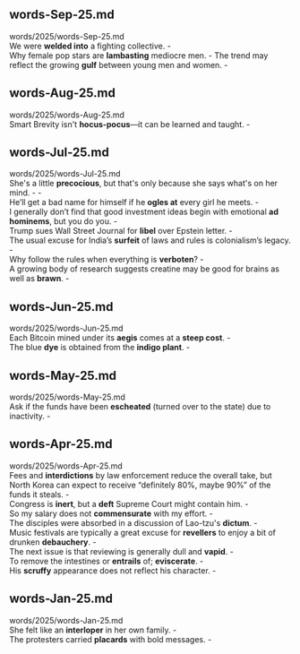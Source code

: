 ## words-Sep-25.md ##  
words/2025/words-Sep-25.md  
We were **welded into** a fighting collective. -  
Why female pop stars are **lambasting** mediocre men. - The trend may reflect the growing **gulf** between young men and women. -  

## words-Aug-25.md ##  
words/2025/words-Aug-25.md  
Smart Brevity isn't **hocus-pocus**—it can be learned and taught. -  

## words-Jul-25.md ##  
words/2025/words-Jul-25.md  
She's a little **precocious**, but that's only because she says what's on her mind. -   -  
He’ll get a bad name for himself if he **ogles at** every girl he meets. -  
I generally don’t find that good investment ideas begin with emotional **ad hominems**, but you do you. -  
Trump sues Wall Street Journal for **libel** over Epstein letter. -  
The usual excuse for India’s **surfeit** of laws and rules is colonialism’s legacy. -  
Why follow the rules when everything is **verboten**? -  
A growing body of research suggests creatine may be good for brains as well as **brawn**. -  

## words-Jun-25.md ##  
words/2025/words-Jun-25.md  
Each Bitcoin mined under its **aegis** comes at a **steep cost**. -  
The blue **dye** is obtained from the **indigo plant**. -  

## words-May-25.md ##  
words/2025/words-May-25.md  
Ask if the funds have been **escheated** (turned over to the state) due to inactivity. -  

## words-Apr-25.md ##  
words/2025/words-Apr-25.md  
Fees and **interdictions** by law enforcement reduce the overall take, but North Korea can expect to receive “definitely 80%, maybe 90%” of the funds it steals. -  
Congress is **inert**, but a **deft** Supreme Court might contain him. -  
So my salary does not **commensurate** with my effort. -  
The disciples were absorbed in a discussion of Lao-tzu's **dictum**. -  
Music festivals are typically a great excuse for **revellers** to enjoy a bit of drunken **debauchery**. -  
The next issue is that reviewing is generally dull and **vapid**. -  
To remove the intestines or **entrails** of; **eviscerate**. -  
His **scruffy** appearance does not reflect his character. -  

## words-Jan-25.md ##  
words/2025/words-Jan-25.md  
She felt like an **interloper** in her own family. -  
The protesters carried **placards** with bold messages. -  
